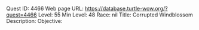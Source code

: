 Quest ID: 4466
Web page URL: https://database.turtle-wow.org/?quest=4466
Level: 55
Min Level: 48
Race: nil
Title: Corrupted Windblossom
Description: 
Objective: 
